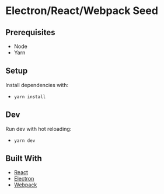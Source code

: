 # Electron/React/Webpack Seed

## Prerequisites

- Node
- Yarn

## Setup

Install dependencies with:

- `yarn install`

## Dev

Run dev with hot reloading:

- `yarn dev`

## Built With

- [React](https://reactjs.org/)
- [Electron](https://electronjs.org/)
- [Webpack](https://webpack.js.org/)